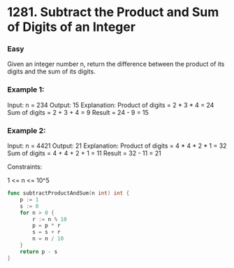 # 1281. Subtract the Product and Sum of Digits of an Integer

### Easy

Given an integer number n, return the difference between the product of its digits and the sum of its digits.
 
### Example 1:

Input: n = 234
Output: 15 
Explanation: 
Product of digits = 2 * 3 * 4 = 24 
Sum of digits = 2 + 3 + 4 = 9 
Result = 24 - 9 = 15

### Example 2:

Input: n = 4421
Output: 21
Explanation: 
Product of digits = 4 * 4 * 2 * 1 = 32 
Sum of digits = 4 + 4 + 2 + 1 = 11 
Result = 32 - 11 = 21

Constraints:

1 <= n <= 10^5

```go
func subtractProductAndSum(n int) int {
    p := 1
    s := 0
    for n > 0 {
        r := n % 10
        p = p * r
        s = s + r
        n = n / 10
    }
    return p - s
}
```